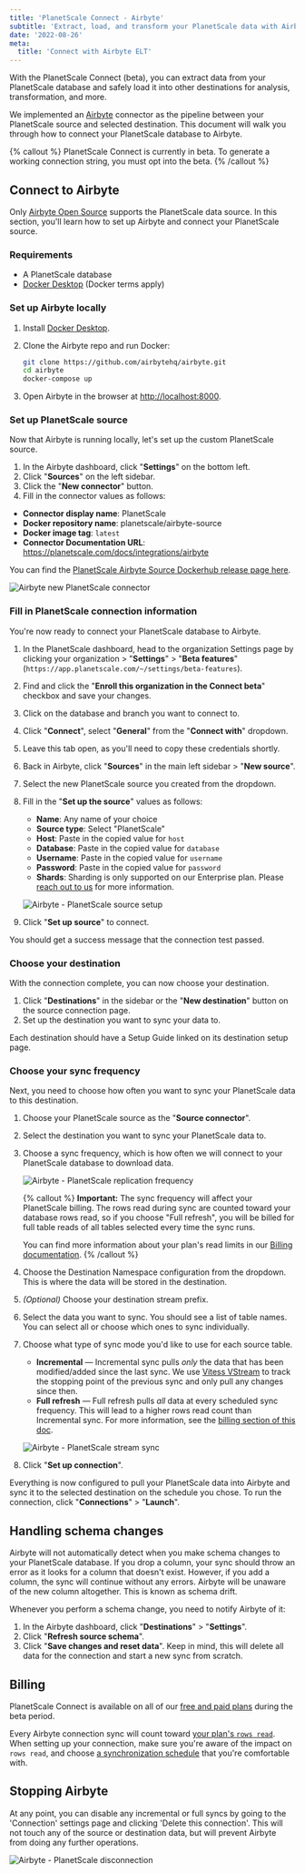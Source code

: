 ```yaml
---
title: 'PlanetScale Connect - Airbyte'
subtitle: 'Extract, load, and transform your PlanetScale data with Airbyte.'
date: '2022-08-26'
meta:
  title: 'Connect with Airbyte ELT'
---
```


With the PlanetScale Connect (beta), you can extract data from your PlanetScale database and safely load it into other destinations for analysis, transformation, and more.

We implemented an [Airbyte](https://airbyte.com/) connector as the pipeline between your PlanetScale source and selected destination. This document will walk you through how to connect your PlanetScale database to Airbyte.

{% callout %} PlanetScale Connect is currently in beta. To generate a working connection string, you must opt into the beta. {% /callout %}

## Connect to Airbyte

Only [Airbyte Open Source](https://docs.airbyte.com/quickstart/deploy-airbyte) supports the PlanetScale data source. In this section, you'll learn how to set up Airbyte and connect your PlanetScale source.

### Requirements

- A PlanetScale database
- [Docker Desktop](https://www.docker.com/products/docker-desktop/) (Docker terms apply)

### Set up Airbyte locally

1. Install [Docker Desktop](https://www.docker.com/products/docker-desktop/).
2. Clone the Airbyte repo and run Docker:

   ```bash
   git clone https://github.com/airbytehq/airbyte.git
   cd airbyte
   docker-compose up
   ```

3. Open Airbyte in the browser at [http://localhost:8000](http://localhost:8000).

### Set up PlanetScale source

Now that Airbyte is running locally, let's set up the custom PlanetScale source.

1. In the Airbyte dashboard, click "**Settings**" on the bottom left.
2. Click "**Sources**" on the left sidebar.
3. Click the "**New connector**" button.
4. Fill in the connector values as follows:

- **Connector display name**: PlanetScale
- **Docker repository name**: planetscale/airbyte-source
- **Docker image tag**: `latest`
- **Connector Documentation URL**: https://planetscale.com/docs/integrations/airbyte

You can find the [PlanetScale Airbyte Source Dockerhub release page here](https://hub.docker.com/r/planetscale/airbyte-source).

![Airbyte new PlanetScale connector](/assets/docs/integrations/airbyte/connector.png)

### Fill in PlanetScale connection information

You're now ready to connect your PlanetScale database to Airbyte.

1. In the PlanetScale dashboard, head to the organization Settings page by clicking your organization > "**Settings**" > "**Beta features**" (`https://app.planetscale.com/~/settings/beta-features`).
2. Find and click the "**Enroll this organization in the Connect beta**" checkbox and save your changes.
3. Click on the database and branch you want to connect to.
4. Click "**Connect**", select "**General**" from the "**Connect with**" dropdown.
5. Leave this tab open, as you'll need to copy these credentials shortly.
6. Back in Airbyte, click "**Sources**" in the main left sidebar > "**New source**".
7. Select the new PlanetScale source you created from the dropdown.
8. Fill in the "**Set up the source**" values as follows:

   - **Name**: Any name of your choice
   - **Source type**: Select "PlanetScale"
   - **Host**: Paste in the copied value for `host`
   - **Database**: Paste in the copied value for `database`
   - **Username**: Paste in the copied value for `username`
   - **Password**: Paste in the copied value for `password`
   - **Shards**: Sharding is only supported on our Enterprise plan. Please [reach out to us](/contact) for more information.

   ![Airbyte - PlanetScale source setup](/assets/docs/integrations/airbyte/source.png)

9. Click "**Set up source**" to connect.

You should get a success message that the connection test passed.

### Choose your destination

With the connection complete, you can now choose your destination.

1. Click "**Destinations**" in the sidebar or the "**New destination**" button on the source connection page.
2. Set up the destination you want to sync your data to.

Each destination should have a Setup Guide linked on its destination setup page.

### Choose your sync frequency

Next, you need to choose how often you want to sync your PlanetScale data to this destination.

1. Choose your PlanetScale source as the "**Source connector**".
2. Select the destination you want to sync your PlanetScale data to.
3. Choose a sync frequency, which is how often we will connect to your PlanetScale database to download data.

   ![Airbyte - PlanetScale replication frequency](/assets/docs/integrations/airbyte/replication-frequency.png)

   {% callout %} **Important:** The sync frequency will affect your PlanetScale billing. The rows read during sync are counted toward your database rows read, so if you choose "Full refresh", you will be billed for full table reads of all tables selected every time the sync runs.

   You can find more information about your plan's read limits in our [Billing documentation](/docs/concepts/billing#planetscale-plans). {% /callout %}

4. Choose the Destination Namespace configuration from the dropdown. This is where the data will be stored in the destination.
5. _(Optional)_ Choose your destination stream prefix.
6. Select the data you want to sync. You should see a list of table names. You can select all or choose which ones to sync individually.
7. Choose what type of sync mode you'd like to use for each source table.

   - **Incremental** &mdash; Incremental sync pulls _only_ the data that has been modified/added since the last sync. We use [Vitess VStream](https://vitess.io/docs/13.0/concepts/vstream/) to track the stopping point of the previous sync and only pull any changes since then.
   - **Full refresh** &mdash; Full refresh pulls _all_ data at every scheduled sync frequency. This will lead to a higher rows read count than Incremental sync. For more information, see the [billing section of this doc](#billing).

   ![Airbyte - PlanetScale stream sync](/assets/docs/integrations/airbyte/streams.png)

8. Click "**Set up connection**".

Everything is now configured to pull your PlanetScale data into Airbyte and sync it to the selected destination on the schedule you chose. To run the connection, click "**Connections**" > "**Launch**".

## Handling schema changes

Airbyte will not automatically detect when you make schema changes to your PlanetScale database. If you drop a column, your sync should throw an error as it looks for a column that doesn't exist. However, if you add a column, the sync will continue without any errors. Airbyte will be unaware of the new column altogether. This is known as schema drift.

Whenever you perform a schema change, you need to notify Airbyte of it:

1. In the Airbyte dashboard, click "**Destinations**" > "**Settings**".
2. Click "**Refresh source schema**".
3. Click "**Save changes and reset data**". Keep in mind, this will delete all data for the connection and start a new sync from scratch.

## Billing

PlanetScale Connect is available on all of our [free and paid plans](/docs/concepts/billing#planetscale-plans) during the beta period.

Every Airbyte connection sync will count toward [your plan's `rows read`](/docs/concepts/billing#planetscale-plans). When setting up your connection, make sure you're aware of the impact on `rows read`, and choose [a synchronization schedule](#choose-your-sync-frequency) that you're comfortable with.

## Stopping Airbyte

At any point, you can disable any incremental or full syncs by going to the 'Connection' settings page and clicking 'Delete this connection'. This will not touch any of the source or destination data, but will prevent Airbyte from doing any further operations.

![Airbyte - PlanetScale disconnection](/assets/docs/integrations/airbyte/disconnect.png)
